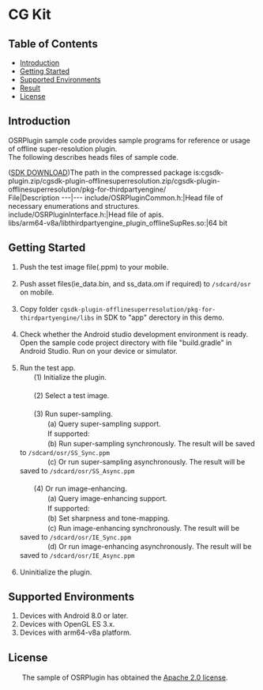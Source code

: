 # CG Kit

## Table of Contents
 * [Introduction](#introduction)
 * [Getting Started](#getting-started)
 * [Supported Environments](#supported-environments)
 * [Result](#result)
 * [License](#license)
## Introduction
OSRPlugin sample code provides sample programs for reference or usage of offline super-resolution plugin.<br>
The following describes heads files of sample code.
    
([SDK DOWNLOAD](https://developer.huawei.com/consumer/en/doc/development/HMSCore-Library-V5/sdk-download-0000001050441521-V5))The path in the compressed package is:cgsdk-plugin.zip/cgsdk-plugin-offlinesuperresolution.zip/cgsdk-plugin-offlinesuperresolution/pkg-for-thirdpartyengine/<br>
 File|Description
 ---|---
   include/OSRPluginCommon.h:|Head file of necessary enumerations and structures.<br>
   include/OSRPluginInterface.h:|Head file of apis.<br>
   libs/arm64-v8a/libthirdpartyengine_plugin_offlineSupRes.so:|64 bit

## Getting Started
1. Push the test image file(.ppm) to your mobile.<br><br>
2. Push asset files(ie_data.bin, and ss_data.om if required) to `/sdcard/osr` on mobile.<br><br>
3. Copy folder `cgsdk-plugin-offlinesuperresolution/pkg-for-thirdpartyengine/libs` in SDK to "app" derectory in this demo.<br><br>
4. Check whether the Android studio development environment is ready. Open the sample code project directory with file "build.gradle" in Android Studio. Run on your device or simulator.<br><br>
5. Run the test app.<br>
　　(1) Initialize the plugin.<br><br>
　　(2) Select a test image.<br><br>
　　(3) Run super-sampling.<br>
　　　　(a) Query super-sampling support.<br>
　　　　If supported:<br>
　　　　(b) Run super-sampling synchronously. The result will be saved to `/sdcard/osr/SS_Sync.ppm`<br>
　　　　(c) Or run super-sampling asynchronously. The result will be saved to `/sdcard/osr/SS_Async.ppm`<br><br>
　　(4) Or run image-enhancing.<br>
　　　　(a) Query image-enhancing support.<br>
　　　　If supported:<br>
　　　　(b) Set sharpness and tone-mapping.<br>
　　　　(c) Run image-enhancing synchronously. The result will be saved to `/sdcard/osr/IE_Sync.ppm`<br>
　　　　(d) Or run image-enhancing asynchronously. The result will be saved to `/sdcard/osr/IE_Async.ppm`<br><br>
6. Uninitialize the plugin.<br>

## Supported Environments
1. Devices with Android 8.0 or later.<br>
2. Devices with OpenGL ES 3.x.<br>
3. Devices with arm64-v8a platform.<br>

## License
　　The sample of OSRPlugin has obtained the [Apache 2.0 license](http://www.apache.org/licenses/LICENSE-2.0).
